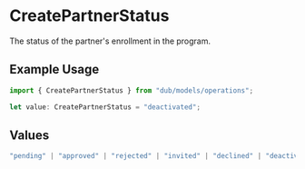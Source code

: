 # CreatePartnerStatus

The status of the partner's enrollment in the program.

## Example Usage

```typescript
import { CreatePartnerStatus } from "dub/models/operations";

let value: CreatePartnerStatus = "deactivated";
```

## Values

```typescript
"pending" | "approved" | "rejected" | "invited" | "declined" | "deactivated" | "banned" | "archived"
```
